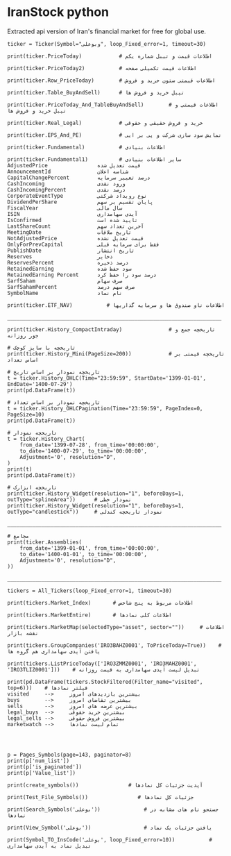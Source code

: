 # IranStock python

Extracted api version of Iran's financial market for free for global use.

    ticker = Ticker(Symbol="وبوعلی", loop_Fixed_error=1, timeout=30)

    print(ticker.PriceToday)            # اطلاعات قیمت و تیبل شماره یکم

    print(ticker.PriceToday2)           # اطلاعات قیمت تکمیلی صفحه

    print(ticker.Row_PriceToday)        # اطلاعات قیمتی ستون خرید و فروش

    print(ticker.Table_BuyAndSell)      # تیبل خرید و فروش ها

    print(ticker.PriceToday_And_TableBuyAndSell)        # اطلاعات قیمتی و تیبل خرید و فروش ها

    print(ticker.Real_Legal)            # خرید و فروش حقیقی و حقوقی

    print(ticker.EPS_And_PE)            # نمایش سود سازی شرکت و پی بر ایی

    print(ticker.Fundamental)           # اطلاعات بنیادی

    print(ticker.Fundamental1)          # سایر اطلاعات بنیادی
    AdjustedPrice                قیمت تعدیل شده
    AnnouncementId               شناسه اعلان
    CapitalChangePercent         درصد تغییر سرمایه
    CashIncoming                 ورود نقدی
    CashIncomingPercent          درصد نقدی
    CorporateEventType           نوع رویداد شرکتی
    DividendPerShare             پایان تقسیم بر سهم
    FiscalYear                   سال مالی
    ISIN                         آیدی سهامداری
    IsConfirmed                  تایید شده است
    LastShareCount               آخرین تعداد سهم
    MeetingDate                  تاریخ ملاقات
    NotAdjustedPrice             قیمت تعدیل نشده
    OnlyForPrevCapital           فقط برای سرمایه قبلی
    PublishDate                  تاریخ انتشار
    Reserves                     ذخایر
    ReservesPercent              درصد ذخیره
    RetainedEarning              سود حفظ شده
    RetainedEarning Percent      درصد سود را حفظ کرد
    SarfSaham                    صرف سهام
    SarfSahamPercent             صرف سهم درصد
    SymbolName                   نام نماد

    print(ticker.ETF_NAV)           # اطلاعات ناو صندوق ها و سرمایه گذاریها

    _____________________________________________________________________

    print(ticker.History_CompactIntraday)               # تاریخچه جمع و جور روزانه

    # تاریخچه با سایز کوچک
    print(ticker.History_Mini(PageSize=200))            # تاریخچه قیمتی بر اساس تعداد

    # تاریخچه نمودار بر اساس تاریخ
    t = ticker.History_OHLC(Time="23:59:59", StartDate='1399-01-01', EndDate='1400-07-29')
    print(pd.DataFrame(t))

    # تاریخچه نمودار بر اساس تعداد
    t = ticker.History_OHLCPagination(Time="23:59:59", PageIndex=0, PageSize=10)
    print(pd.DataFrame(t))

    # تاریخچه نمودار
    t = ticker.History_Chart(
        from_date='1399-07-28', from_time='00:00:00',
        to_date='1400-07-29', to_time='00:00:00',
        Adjustment='0', resolution="D",
    )
    print(t)
    print(pd.DataFrame(t))

    # تاریخچه ابزارک
    print(ticker.History_Widget(resolution="1", beforeDays=1, outType="splineArea"))      # نمودار خطی
    print(ticker.History_Widget(resolution="1", beforeDays=1, outType="candlestick"))     # نمودار تاریخچه کندلی

    _____________________________________________________________________

    # مجامع
    print(ticker.Assemblies(
        from_date='1399-01-01', from_time='00:00:00',
        to_date='1400-01-01', to_time='00:00:00',
        Adjustment='0', resolution="D",
    ))

    _____________________________________________________________________

    tickers = All_Tickers(loop_Fixed_error=1, timeout=30)

    print(tickers.Market_Index)       # اطلاعات مربوط به پنج شاخص

    print(tickers.MarketEntire)       # اطلاعات کلی نمادها

    print(tickers.MarketMap(selectedType="asset", sector=""))     # اطلاعات نقشه بازار

    print(tickers.GroupCompanies('IRO3BAHZ0001', ToPriceToday=True))    # یافتن آیدی سهامداری هم گروه ها

    print(tickers.ListPriceToday(['IRO3ZMMZ0001', 'IRO3MAHZ0001', 'IRO3TLIZ0001']))    # تبدیل لیست آیدی سهامداری به قیمت روزانه

    print(pd.DataFrame(tickers.StockFiltered(Filter_name="visited", top=6)))    # فیلتر نمادها
    visited     -->     بیشترین بازدیدهای امروز
    buys        -->     بیشترین تقاضای امروز
    sells       -->     بیشترین عرضه های امروز
    legal_buys  -->     بیشترین خرید حقوقی
    legal_sells -->     بیشترین فروش حقوقی
    marketwatch -->     تمام لیست نمادها


    

    p = Pages_Symbols(page=143, paginator=8)
    print(p['num_list'])
    print(p['is_paginated'])
    print(p['Value_list'])

    print(create_symbols())                # آپدیت جزئیات کل نمادها

    print(Test_File_Symbols())                # جزئیات کل نمادها

    print(Search_Symbols('بوعلی'))              # جستجو نام های مشابه در نمادها

    print(View_Symbol('بوعلی'))                 # یافتن جزئیات یک نماد

    print(Symbol_TO_InsCode('بوعلی', loop_Fixed_error=10))           # تبدیل نماد به آیدی سهامداری
